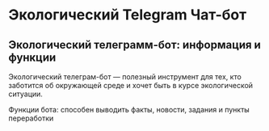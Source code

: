 # Экологический Telegram Чат-бот

## Экологический телеграмм-бот: информация и функции

Экологический телеграм-бот — полезный инструмент для тех, кто заботится об окружающей среде и хочет быть в курсе экологической ситуации.

Функции бота:
способен выводить факты, новости, задания и пункты переработки
